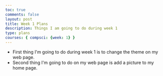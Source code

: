 ```yaml
---
toc: true
comments: false
layout: post
title: Week 1 Plans
description: Things I am going to do during week 1
type: plans
courses: { compsci: {week: 1} }
---
```


- First thing I'm going to do during week 1 is to change the theme on my web page. 
- Second thing I'm going to do on my web page is add a picture to my home page.

